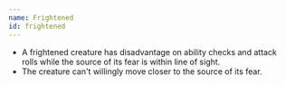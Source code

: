 ```yaml
---
name: Frightened
id: frightened
---
```

* A frightened creature has disadvantage on ability checks and attack rolls while the source of its fear is within line of sight.
* The creature can't willingly move closer to the source of its fear.
